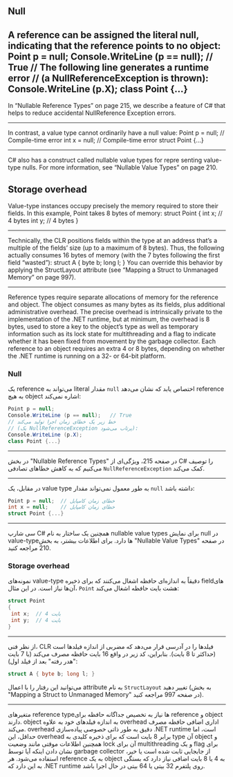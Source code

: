 ## Null
 
 A reference can be assigned the literal null, indicating that the reference points to
 no object:
 Point p = null;
 Console.WriteLine (p == null);   // True
 // The following line generates a runtime error
 // (a NullReferenceException is thrown):
 Console.WriteLine (p.X);
 class Point {...}
------------------------------------------------------------------------------------------------------
  In “Nullable Reference Types” on page 215, we describe a
 feature of C# that helps to reduce accidental NullReference
 Exception errors.

------------------------------------------------------------------------------------------------------
 In contrast, a value type cannot ordinarily have a null value:
 Point p = null;  // Compile-time error
 int x = null;    // Compile-time error
 struct Point {...}


------------------------------------------------------------------------------------------------------

 C# also has a construct called nullable value types for repre
senting value-type nulls. For more information, see “Nullable
 Value Types” on page 210.


## Storage overhead
 Value-type instances occupy precisely the memory required to store their fields. In
 this example, Point takes 8 bytes of memory:
 struct Point
 {
  int x;  // 4 bytes
  int y;  // 4 bytes
 }

------------------------------------------------------------------------------------------------------

Technically, the CLR positions fields within the type at an
 address that’s a multiple of the fields’ size (up to a maximum
 of 8 bytes). Thus, the following actually consumes 16 bytes of
 memory (with the 7 bytes following the first field “wasted”):
 struct A { byte b; long l; }
 You can override this behavior by applying the StructLayout
 attribute (see “Mapping a Struct to Unmanaged Memory” on
 page 997).

 ------------------------------------------------------------------------------------------------------

 Reference types require separate allocations of memory for the reference and object.
 The object consumes as many bytes as its fields, plus additional administrative
 overhead. The precise overhead is intrinsically private to the implementation of
 the .NET runtime, but at minimum, the overhead is 8 bytes, used to store a key
 to the object’s type as well as temporary information such as its lock state for
 multithreading and a flag to indicate whether it has been fixed from movement by
 the garbage collector. Each reference to an object requires an extra 4 or 8 bytes,
 depending on whether the .NET runtime is running on a 32- or 64-bit platform. 


 
### Null

یک reference می‌تواند به literal مقدار `null` اختصاص یابد که نشان می‌دهد reference به هیچ object اشاره نمی‌کند:
```csharp
Point p = null;
Console.WriteLine (p == null);   // True
// خط زیر یک خطای زمان اجرا تولید می‌کند
// (یک NullReferenceException پرتاب می‌شود):
Console.WriteLine (p.X);
class Point {...}
```

-------------------------------------------------------------------------------------------------

 در بخش "Nullable Reference Types" در صفحه 215، ویژگی‌ای از C# را توصیف می‌کنیم که به کاهش خطاهای تصادفی `NullReferenceException` کمک می‌کند.

-----------------------------------------------------------------------------------------------------------

 در مقابل، یک value type به طور معمول نمی‌تواند مقدار `null` داشته باشد:
```csharp
Point p = null;  // خطای زمان کامپایل
int x = null;    // خطای زمان کامپایل
struct Point {...}
```

--------------------------------------------------------------------------------------------------------------

سی شارپ C# همچنین یک ساختار به نام nullable value types برای نمایش null در value-typeها دارد. برای اطلاعات بیشتر، به بخش "Nullable Value Types" در صفحه 210 مراجعه کنید.



 ### Storage overhead

نمونه‌های value-type دقیقاً به اندازه‌ای حافظه اشغال می‌کنند که برای ذخیره fieldهای آن‌ها نیاز است. در این مثال، `Point` هشت بایت حافظه اشغال می‌کند:
```csharp
struct Point
{
 int x;  // 4 بایت
 int y;  // 4 بایت
}
```
------------------------------------------------------------------------------------------------------



 از نظر فنی، CLR فیلدها را در آدرسی قرار می‌دهد که مضربی از اندازه فیلدها است (حداکثر تا 8 بایت). بنابراین، کد زیر در واقع 16 بایت حافظه مصرف می‌کند (با 7 بایت "هدر رفته" بعد از فیلد اول):
```csharp
struct A { byte b; long l; }
```
می‌توانید این رفتار را با اعمال attribute به نام `StructLayout` تغییر دهید (به بخش "Mapping a Struct to Unmanaged Memory" در صفحه 997 مراجعه کنید).

 ------------------------------------------------------------------------------------------------------

 
متغیرهای reference typeها نیاز به تخصیص جداگانه حافظه برای reference و object دارند. object به اندازه فیلدهای خود به علاوه overhead اداری اضافی حافظه مصرف می‌کند. overhead دقیق به طور ذاتی خصوصی پیاده‌سازی .NET runtime است، اما حداقل، این overhead برابر 8 بایت است که برای ذخیره کلیدی به type آن object و همچنین اطلاعات موقتی مانند وضعیت lock آن برای multithreading و یک flag برای نشان دادن اینکه آیا توسط garbage collector از جابجایی ثابت شده است یا خیر، استفاده می‌شود. هر reference به یک object به 4 یا 8 بایت اضافی نیاز دارد که بستگی به این دارد که .NET runtime روی پلتفرم 32 بیتی یا 64 بیتی در حال اجرا باشد.

